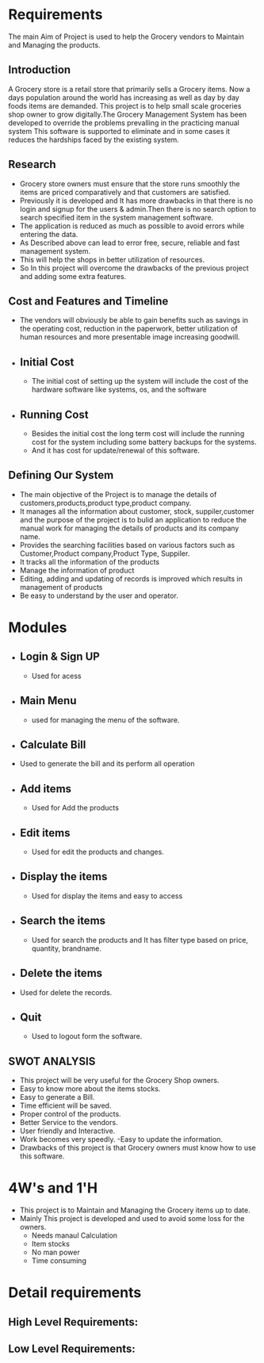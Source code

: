 

# Requirements

The main Aim of Project is used to help the Grocery vendors to Maintain and Managing the products.

## Introduction

A Grocery store is a retail store that primarily sells a Grocery items. Now a days population around the world has increasing as well as day by day foods items are demanded. This project is to help small scale groceries shop owner to grow digitally.The Grocery Management System has been developed to override the problems prevalling in the practicing manual system This software is supported to eliminate and in some cases it reduces the hardships faced by the existing system.

## Research
 
- Grocery store owners must ensure that the store runs smoothly the items are priced comparatively and that customers are satisfied.
- Previously it is developed and It has more drawbacks in that there is no login and signup for the users & admin.Then there is no search option to search specified item in the system management software. 
- The application is reduced as much as possible to avoid errors while entering the data.
- As Described above can lead to error free, secure, reliable and fast management system.
- This will help the shops in better utilization of resources.
- So In this project will overcome the drawbacks of the previous project and adding some extra features.

## Cost and Features and Timeline
- The vendors will obviously be able to gain benefits such as savings in the operating cost, reduction in the paperwork, better utilization of human resources and more presentable image increasing goodwill.

- ## Initial Cost
    - The initial cost of setting  up the system will include the cost of the hardware software like systems, os, and the software
- ## Running Cost
    - Besides the initial cost the long term cost will include the running cost for the system including some battery backups for the systems.
    - And it has cost for update/renewal of this software.

## Defining Our System
- The main objective of the Project is to manage the details of customers,products,product type,product company.
- It manages all the information about customer, stock, suppiler,customer and the purpose of the project is to bulid an application to reduce the manual work for managing the details of products and its company name.
- Provides the searching facilities based on various factors such as Customer,Product company,Product Type, Suppiler.
- It tracks all the information of the products
- Manage the information of product
- Editing, adding and updating of records is improved which results in management of products
- Be easy to understand by the user and operator.
# Modules
- ## Login & Sign UP 
   - Used for acess
    
- ## Main Menu
  - used for managing the menu of the software.
   
- ## Calculate Bill
- Used to generate the bill and its perform all operation

- ## Add items
  - Used for Add the products 
- ## Edit items
  - Used for edit the products and changes.
- ## Display the items
   - Used for display the items and easy to access
- ## Search the items
   - Used for search the products and It has filter type based on price, quantity, brandname.
- ## Delete the items
- Used for delete the records. 
- ## Quit
  - Used to logout form the software.

## SWOT ANALYSIS
- This project will be very useful for the Grocery Shop owners.
- Easy to know more about the items stocks.
- Easy to generate a Bill.
- Time efficient will be  saved.
- Proper control of the products.
- Better Service to the vendors.
- User friendly and Interactive.
- Work becomes very speedly.
-Easy to update the information.
- Drawbacks of this project is that Grocery owners must know how to use this software.

# 4W's and 1'H

- This project is to Maintain and Managing the Grocery items up to date.
- Mainly This project is developed and used to avoid some loss for the owners.
    - Needs manaul Calculation
    - Item stocks
    - No man power
    - Time consuming

# Detail requirements

## High Level Requirements:

## Low Level Requirements:
